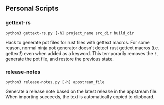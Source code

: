 ## Personal Scripts

### gettext-rs

```shell
python3 gettext-rs.py [-h] project_name src_dir build_dir
```

Hack to generate pot files for rust files with gettext macros. For some reason,
normal ninja pot generator doesn't detect rust gettext macros (i.e. gettext!) 
even when added as a keyword. This temporarily removes the `!`, generate the pot
file, and restore the previous state.

### release-notes

```shell
python3 release-notes.py [-h] appstream_file
```

Generate a release note based on the latest release in the appstream file. When
importing succeeds, the text is automatically copied to clipboard.
